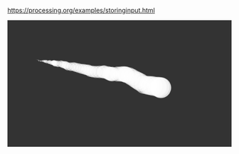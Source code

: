 https://processing.org/examples/storinginput.html

![createImage](https://github.com/shirakurak/math_generative_art/blob/main/sketch/images/sketch_210914a_StoringInput.png)